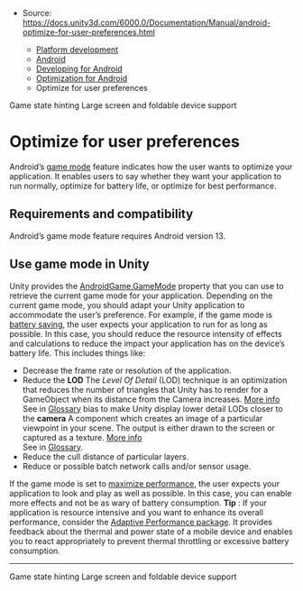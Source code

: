* Source: https://docs.unity3d.com/6000.0/Documentation/Manual/android-optimize-for-user-preferences.html

  * [Platform development ](https://docs.unity3d.com/6000.0/Documentation/Manual/PlatformSpecific.html)
  * [Android](https://docs.unity3d.com/6000.0/Documentation/Manual/android.html)
  * [Developing for Android](https://docs.unity3d.com/6000.0/Documentation/Manual/android-developing.html)
  * [Optimization for Android](https://docs.unity3d.com/6000.0/Documentation/Manual/android-optimization.html)
  * Optimize for user preferences


[](https://docs.unity3d.com/6000.0/Documentation/Manual/android-game-state-hinting.html)
Game state hinting
[](https://docs.unity3d.com/6000.0/Documentation/Manual/android-large-screen-and-foldable-support.html)
Large screen and foldable device support
# Optimize for user preferences
Android’s [game mode](https://developer.android.com/games/optimize/adpf/gamemode/about-API-and-interventions) feature indicates how the user wants to optimize your application. It enables users to say whether they want your application to run normally, optimize for battery life, or optimize for best performance.
## Requirements and compatibility
Android’s game mode feature requires Android version 13.
## Use game mode in Unity
Unity provides the [AndroidGame.GameMode](https://docs.unity3d.com/6000.0/Documentation/ScriptReference/Android.AndroidGame.GameMode.html) property that you can use to retrieve the current game mode for your application.
Depending on the current game mode, you should adapt your Unity application to accommodate the user’s preference. For example, if the game mode is [battery saving](https://docs.unity3d.com/6000.0/Documentation/ScriptReference/Android.AndroidGameMode.Battery.html), the user expects your application to run for as long as possible. In this case, you should reduce the resource intensity of effects and calculations to reduce the impact your application has on the device’s battery life. This includes things like:
  * Decrease the frame rate or resolution of the application.
  * Reduce the **LOD** The _Level Of Detail_ (LOD) technique is an optimization that reduces the number of triangles that Unity has to render for a GameObject when its distance from the Camera increases. [More info](https://docs.unity3d.com/6000.0/Documentation/Manual/LevelOfDetail.html)  
See in [Glossary](https://docs.unity3d.com/6000.0/Documentation/Manual/Glossary.html#LOD) bias to make Unity display lower detail LODs closer to the **camera** A component which creates an image of a particular viewpoint in your scene. The output is either drawn to the screen or captured as a texture. [More info](https://docs.unity3d.com/6000.0/Documentation/Manual/CamerasOverview.html)  
See in [Glossary](https://docs.unity3d.com/6000.0/Documentation/Manual/Glossary.html#Camera).
  * Reduce the cull distance of particular layers.
  * Reduce or possible batch network calls and/or sensor usage.


If the game mode is set to [maximize performance](https://docs.unity3d.com/6000.0/Documentation/ScriptReference/Android.AndroidGameMode.Performance.html), the user expects your application to look and play as well as possible. In this case, you can enable more effects and not be as wary of battery consumption.
**Tip** : If your application is resource intensive and you want to enhance its overall performance, consider the [Adaptive Performance package](https://docs.unity3d.com/Packages/com.unity.adaptiveperformance@latest/index.html). It provides feedback about the thermal and power state of a mobile device and enables you to react appropriately to prevent thermal throttling or excessive battery consumption.
* * *
[](https://docs.unity3d.com/6000.0/Documentation/Manual/android-game-state-hinting.html)
Game state hinting
[](https://docs.unity3d.com/6000.0/Documentation/Manual/android-large-screen-and-foldable-support.html)
Large screen and foldable device support

